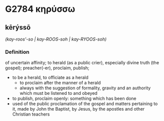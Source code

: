 # G2784 κηρύσσω

## kērýssō

_(kay-roos'-so | kay-ROOS-soh | kay-RYOOS-soh)_

### Definition

of uncertain affinity; to herald (as a public crier), especially divine truth (the gospel); preacher(-er), proclaim, publish; 

- to be a herald, to officiate as a herald
  - to proclaim after the manner of a herald
  - always with the suggestion of formality, gravity and an authority which must be listened to and obeyed
- to publish, proclaim openly: something which has been done
- used of the public proclamation of the gospel and matters pertaining to it, made by John the Baptist, by Jesus, by the apostles and other Christian teachers
